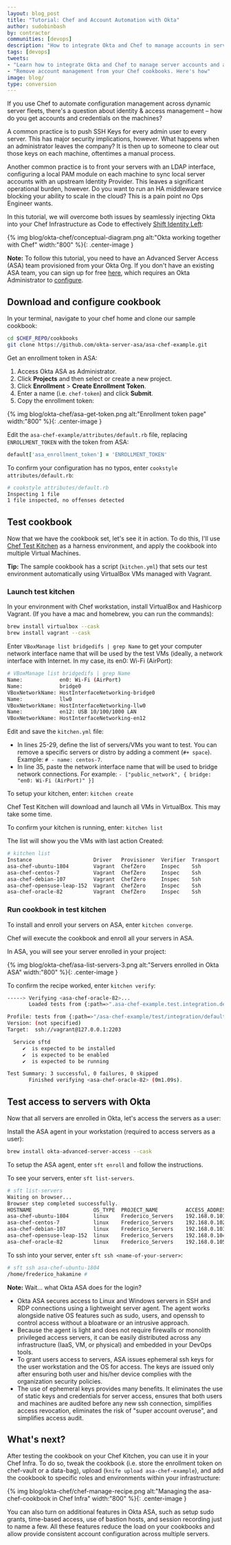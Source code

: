 ```yaml
---
layout: blog_post
title: "Tutorial: Chef and Account Automation with Okta"
author: sudobinbash
by: contractor
communities: [devops]
description: "How to integrate Okta and Chef to manage accounts in servers while abstracting account management from your cookbooks"
tags: [devops]
tweets:
- "Learn how to integrate Okta and Chef to manage server accounts and abstract account management from your cookbooks"
- "Remove account management from your Chef cookbooks. Here's how"
image: blog/
type: conversion
---
```


If you use Chef to automate configuration management across dynamic server fleets, there's a question about identity & access management – how do you get accounts and credentials on the machines?

A common practice is to push SSH Keys for every admin user to every server. This has major security implications, however. What happens when an administrator leaves the company? It is then up to someone to clear out those keys on each machine, oftentimes a manual process.

Another common practice is to front your servers with an LDAP interface, configuring a local PAM module on each machine to sync local server accounts with an upstream Identity Provider. This leaves a significant operational burden, however. Do you want to run an HA middleware service blocking your ability to scale in the cloud? This is a pain point no Ops Engineer wants.

In this tutorial, we will overcome both issues by seamlessly injecting Okta into your Chef Infrastructure as Code to effectively [Shift Identity Left](https://www.okta.com/blog/2019/07/shift-identity-left-secure-devops-automation-with-okta/):

{% img blog/okta-chef/conceptual-diagram.png alt:"Okta working together with Chef" width:"800" %}{: .center-image }

**Note:** To follow this tutorial, you need to have an Advanced Server Access (ASA) team provisioned from your Okta Org. If you don't have an existing ASA team, you can sign up for free [here](https://app.scaleft.com/p/signupV2), which requires an Okta Administrator to [configure](https://help.okta.com/en/prod/Content/Topics/Adv_Server_Access/docs/setup/getting-started.htm).

## Download and configure cookbook

In your terminal, navigate to your chef home and clone our sample cookbook:

```sh
cd $CHEF_REPO/cookbooks
git clone https://github.com/okta-server-asa/asa-chef-example.git
```

Get an enrollment token in ASA:

1. Access Okta ASA as Administrator.
2. Click **Projects** and then select or create a new project.
3. Click **Enrollment** > **Create Enrollment Token**.
4. Enter a name (i.e. `chef-token`) and click **Submit**.
5. Copy the enrollment token:

{% img blog/okta-chef/asa-get-token.png alt:"Enrollment token page" width:"800" %}{: .center-image }

Edit the `asa-chef-example/attributes/default.rb` file, replacing `ENROLLMENT_TOKEN` with the token from ASA:

```rb
default['asa_enrollment_token'] = 'ENROLLMENT_TOKEN'
```

To confirm your configuration has no typos, enter `cookstyle attributes/default.rb`:

```sh
# cookstyle attributes/default.rb
Inspecting 1 file
1 file inspected, no offenses detected
```

## Test cookbook

Now that we have the cookbook set, let's see it in action. To do this, I'll use [Chef Test Kitchen](https://kitchen.ci/) as a harness environment, and apply the cookbook into multiple Virtual Machines.

**Tip:** The sample cookbook has a script (`kitchen.yml`) that sets our test environment automatically using VirtualBox VMs managed with Vagrant.

### Launch test kitchen

In your environment with Chef workstation, install VirtualBox and Hashicorp Vagrant. (If you have a mac and homebrew, you can run the commands):

```sh
brew install virtualbox --cask
brew install vagrant --cask
```

Enter `VBoxManage list bridgedifs | grep Name` to get your computer network interface name that will be used by the test VMs (ideally, a network interface with Internet. In my case, its en0: Wi-Fi (AirPort):

```sh
# VBoxManage list bridgedifs | grep Name
Name:            en0: Wi-Fi (AirPort)
Name:            bridge0
VBoxNetworkName: HostInterfaceNetworking-bridge0
Name:            llw0
VBoxNetworkName: HostInterfaceNetworking-llw0
Name:            en12: USB 10/100/1000 LAN
VBoxNetworkName: HostInterfaceNetworking-en12
```

Edit and save the `kitchen.yml` file:

- In lines 25-29, define the list of servers/VMs you want to test. You can remove a specific servers or distro by adding a comment (`#+ space`). Example: `# - name: centos-7`.
- In line 35, paste the network interface name that will be used to bridge network connections. For example: `- ["public_network", { bridge: "en0: Wi-Fi (AirPort)" }]`

To setup your kitchen, enter: `kitchen create`

Chef Test Kitchen will download and launch all VMs in VirtualBox. This may take some time.

To confirm your kitchen is running, enter: `kitchen list`

The list will show you the VMs with last action Created:

```sh
# kitchen list
Instance                    Driver   Provisioner  Verifier  Transport  Last Action  Last Error
asa-chef-ubuntu-1804        Vagrant  ChefZero     Inspec    Ssh        Created      <None>
asa-chef-centos-7           Vagrant  ChefZero     Inspec    Ssh        Created      <None>
asa-chef-debian-107         Vagrant  ChefZero     Inspec    Ssh        Created      <None>
asa-chef-opensuse-leap-152  Vagrant  ChefZero     Inspec    Ssh        Created      <None>
asa-chef-oracle-82          Vagrant  ChefZero     Inspec    Ssh        Created      <None>
```

### Run cookbook in test kitchen

To install and enroll your servers on ASA, enter `kitchen converge`.

Chef will execute the cookbook and enroll all your servers in ASA.

In ASA, you will see your server enrolled in your project:

{% img blog/okta-chef/asa-list-servers-3.png alt:"Servers enrolled in Okta ASA" width:"800" %}{: .center-image }

To confirm the recipe worked, enter `kitchen verify`:

```sh
-----> Verifying <asa-chef-oracle-82>...
       Loaded tests from {:path=>".asa-chef-example.test.integration.default"} 

Profile: tests from {:path=>"/asa-chef-example/test/integration/default"} (tests from {:path=>"asa-chef-example.test.integration.default"})
Version: (not specified)
Target:  ssh://vagrant@127.0.0.1:2203

  Service sftd
     ✔  is expected to be installed
     ✔  is expected to be enabled
     ✔  is expected to be running

Test Summary: 3 successful, 0 failures, 0 skipped
       Finished verifying <asa-chef-oracle-82> (0m1.09s).
```

## Test access to servers with Okta

Now that all servers are enrolled in Okta, let's access the servers as a user:

Install the ASA agent in your workstation (required to access servers as a user):

```sh
brew install okta-advanced-server-access --cask
```

To setup the ASA agent, enter `sft enroll` and follow the instructions.

To see your servers, enter `sft list-servers`.

```sh
# sft list-servers
Waiting on browser...
Browser step completed successfully.
HOSTNAME                    OS_TYPE  PROJECT_NAME         ACCESS_ADDRESS
asa-chef-ubuntu-1804        linux    Frederico_Servers    192.168.0.101
asa-chef-centos-7           linux    Frederico_Servers    192.168.0.102
asa-chef-debian-107         linux    Frederico_Servers    192.168.0.103
asa-chef-opensuse-leap-152  linux    Frederico_Servers    192.168.0.104
asa-chef-oracle-82          linux    Frederico_Servers    192.168.0.105
```

To ssh into your server, enter `sft ssh <name-of-your-server>`:

```sh
# sft ssh asa-chef-ubuntu-1804
/home/frederico_hakamine #  
```

**Note:** Wait... what Okta ASA does for the login?

- Okta ASA secures access to Linux and Windows servers in SSH and RDP connections using a lightweight server agent. The agent works alongside native OS features such as sudo, users, and openssh to control access without a bloatware or an intrusive approach.
- Because the agent is light and does not require firewalls or monolith privileged access servers, it can be easily distributed across any infrastructure (IaaS, VM, or physical) and embedded in your DevOps tools.
- To grant users access to servers, ASA issues ephemeral ssh keys for the user workstation and the OS for access. The keys are issued only after ensuring both user and his/her device complies with the organization security policies.
- The use of ephemeral keys provides many benefits. It eliminates the use of static keys and credentials for server access, ensures that both users and machines are audited before any new ssh connection, simplifies access revocation, eliminates the risk of "super account overuse", and simplifies access audit.

## What's next?

After testing the cookbook on your Chef Kitchen, you can use it in your Chef Infra. To do so, tweak the cookbook (i.e. store the enrollment token on chef-vault or a data-bag), upload (`knife upload asa-chef-example`), and add the cookbook to specific roles and environments within your infrastructure:

{% img blog/okta-chef/chef-manage-recipe.png alt:"Managing the asa-chef-cookbook in Chef Infra" width:"800" %}{: .center-image }

You can also turn on additional features in Okta ASA, such as setup sudo grants, time-based access, use of bastion hosts, and session recording just to name a few. All these features reduce the load on your cookbooks and allow provide consistent account configuration across multiple servers.
